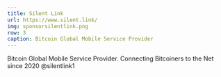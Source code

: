 ```yaml
---
title: Silent Link
url: https://www.silent.link/
img: sponsorsilentlink.png
row: 3
caption: Bitcoin Global Mobile Service Provider
---
```


Bitcoin Global Mobile Service Provider. Connecting Bitcoiners to the Net since 2020 @silentlink1